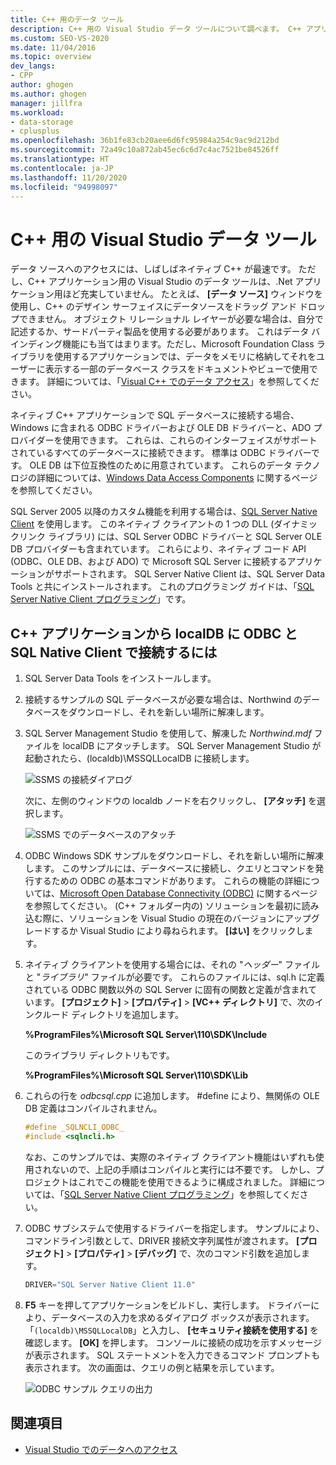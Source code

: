 ```yaml
---
title: C++ 用のデータ ツール
description: C++ 用の Visual Studio データ ツールについて調べます。 C++ アプリケーションから localDB に ODBC と SQL Native Client で接続します。
ms.custom: SEO-VS-2020
ms.date: 11/04/2016
ms.topic: overview
dev_langs:
- CPP
author: ghogen
ms.author: ghogen
manager: jillfra
ms.workload:
- data-storage
- cplusplus
ms.openlocfilehash: 36b1fe83cb20aee6d6fc95984a254c9ac9d212bd
ms.sourcegitcommit: 72a49c10a872ab45ec6c6d7c4ac7521be84526ff
ms.translationtype: HT
ms.contentlocale: ja-JP
ms.lasthandoff: 11/20/2020
ms.locfileid: "94998097"
---
```

# <a name="visual-studio-data-tools-for-c"></a>C++ 用の Visual Studio データ ツール

データ ソースへのアクセスには、しばしばネイティブ C++ が最速です。 ただし、C++ アプリケーション用の Visual Studio のデータ ツールは、.Net アプリケーション用ほど充実していません。 たとえば、 **[データ ソース]** ウィンドウを使用し、C++ のデザイン サーフェイスにデータソースをドラッグ アンド ドロップできません。 オブジェクト リレーショナル レイヤーが必要な場合は、自分で記述するか、サードパーティ製品を使用する必要があります。 これはデータ バインディング機能にも当てはまります。ただし、Microsoft Foundation Class ライブラリを使用するアプリケーションでは、データをメモリに格納してそれをユーザーに表示する一部のデータベース クラスをドキュメントやビューで使用できます。 詳細については、「[Visual C++ でのデータ アクセス](/cpp/data/data-access-in-cpp)」を参照してください。

ネイティブ C++ アプリケーションで SQL データベースに接続する場合、Windows に含まれる ODBC ドライバーおよび OLE DB ドライバーと、ADO プロバイダーを使用できます。 これらは、これらのインターフェイスがサポートされているすべてのデータベースに接続できます。 標準は ODBC ドライバーです。 OLE DB は下位互換性のために用意されています。 これらのデータ テクノロジの詳細については、[Windows Data Access Components](/previous-versions/windows/desktop/ms692897(v=vs.85)) に関するページを参照してください。

SQL Server 2005 以降のカスタム機能を利用する場合は、[SQL Server Native Client](/sql/relational-databases/native-client/sql-server-native-client) を使用します。 このネイティブ クライアントの 1 つの DLL (ダイナミックリンク ライブラリ) には、SQL Server ODBC ドライバーと SQL Server OLE DB プロバイダーも含まれています。 これらにより、ネイティブ コード API (ODBC、OLE DB、および ADO) で Microsoft SQL Server に接続するアプリケーションがサポートされます。 SQL Server Native Client は、SQL Server Data Tools と共にインストールされます。 これのプログラミング ガイドは、「[SQL Server Native Client プログラミング](/sql/relational-databases/native-client/sql-server-native-client-programming)」です。

## <a name="to-connect-to-localdb-through-odbc-and-sql-native-client-from-a-c-application"></a>C++ アプリケーションから localDB に ODBC と SQL Native Client で接続するには

1. SQL Server Data Tools をインストールします。

2. 接続するサンプルの SQL データベースが必要な場合は、Northwind のデータベースをダウンロードし、それを新しい場所に解凍します。

3. SQL Server Management Studio を使用して、解凍した *Northwind.mdf* ファイルを localDB にアタッチします。 SQL Server Management Studio が起動されたら、(localdb)\MSSQLLocalDB に接続します。

   ![SSMS の接続ダイアログ](../data-tools/media/raddata-ssms-connect-dialog.png)

   次に、左側のウィンドウの localdb ノードを右クリックし、 **[アタッチ]** を選択します。

   ![SSMS でのデータベースのアタッチ](../data-tools/media/raddata-ssms-attach-database.png)

4. ODBC Windows SDK サンプルをダウンロードし、それを新しい場所に解凍します。 このサンプルには、データベースに接続し、クエリとコマンドを発行するための ODBC の基本コマンドがあります。 これらの機能の詳細については、[Microsoft Open Database Connectivity (ODBC)](/sql/odbc/microsoft-open-database-connectivity-odbc) に関するページを参照してください。 (C++ フォルダー内の) ソリューションを最初に読み込む際に、ソリューションを Visual Studio の現在のバージョンにアップグレードするか Visual Studio により尋ねられます。 **[はい]** をクリックします。

5. ネイティブ クライアントを使用する場合には、それの "*ヘッダー*" ファイルと "*ライブラリ*" ファイルが必要です。 これらのファイルには、sql.h に定義されている ODBC 関数以外の SQL Server に固有の関数と定義が含まれています。 **[プロジェクト]**  >  **[プロパティ]**  >  **[VC++ ディレクトリ]** で、次のインクルード ディレクトリを追加します。

   **%ProgramFiles%\Microsoft SQL Server\110\SDK\Include**

   このライブラリ ディレクトリもです。

   **%ProgramFiles%\Microsoft SQL Server\110\SDK\Lib**

6. これらの行を *odbcsql.cpp* に追加します。 #define により、無関係の OLE DB 定義はコンパイルされません。

   ```cpp
   #define _SQLNCLI_ODBC_
   #include <sqlncli.h>
   ```

    なお、このサンプルでは、実際のネイティブ クライアント機能はいずれも使用されないので、上記の手順はコンパイルと実行には不要です。 しかし、プロジェクトはこれでこの機能を使用できるように構成されました。 詳細については、「[SQL Server Native Client プログラミング](/sql/relational-databases/native-client/sql-server-native-client)」を参照してください。

7. ODBC サブシステムで使用するドライバーを指定します。 サンプルにより、コマンドライン引数として、DRIVER 接続文字列属性が渡されます。 **[プロジェクト]**  >  **[プロパティ]**  >  **[デバッグ]** で、次のコマンド引数を追加します。

   ```cpp
   DRIVER="SQL Server Native Client 11.0"
   ```

8. **F5** キーを押してアプリケーションをビルドし、実行します。 ドライバーにより、データベースの入力を求めるダイアログ ボックスが表示されます。 「`(localdb)\MSSQLLocalDB`」と入力し、 **[セキュリティ接続を使用する]** を確認します。 **[OK]** を押します。 コンソールに接続の成功を示すメッセージが表示されます。 SQL ステートメントを入力できるコマンド プロンプトも表示されます。 次の画面は、クエリの例と結果を示しています。

   ![ODBC サンプル クエリの出力](../data-tools/media/raddata-odbc-sample-query-output.png)

## <a name="see-also"></a>関連項目

- [Visual Studio でのデータへのアクセス](../data-tools/accessing-data-in-visual-studio.md)
